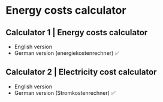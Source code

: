 # Energy costs calculator

## Calculator 1 | Energy costs calculator
- English version
- German version (energiekostenrechner) ✅

## Calculator 2 | Electricity cost calculator
- English version
- German version (Stromkostenrechner) ✅
